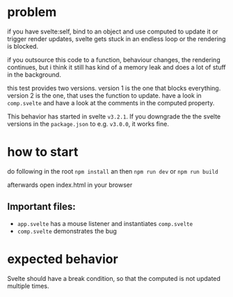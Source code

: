 # problem

if you have svelte:self, bind to an object and use computed to update it or trigger render updates, svelte gets stuck in an endless loop or the rendering is blocked.

if you outsource this code to a function, behaviour changes, the rendering continues, but i think it still has kind of a memory leak and does a lot of stuff in the background.

this test provides two versions.
version 1 is the one that blocks everything. version 2 is the one, that uses the function to update. have a look in `comp.svelte` and have a look at the comments in the computed property.

This behavior has started in svelte `v3.2.1`. If you downgrade the the svelte versions in the `package.json` to e.g. `v3.0.0`, it works fine.

# how to start

do following in the root
`npm install`
an then
`npm run dev` or `npm run build`

afterwards open index.html in your browser

## Important files:

- `app.svelte` has a mouse listener and instantiates `comp.svelte`
- `comp.svelte` demonstrates the bug

# expected behavior

Svelte should have a break condition, so that the computed is not updated multiple times.
